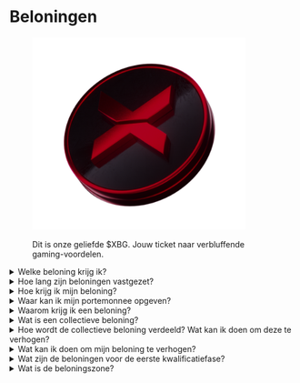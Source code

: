 # Beloningen

<figure><img src="../../.gitbook/assets/XBG_Coin_new.png" alt="" width="375"><figcaption><p>Dit is onze geliefde $XBG. Jouw ticket naar verbluffende gaming-voordelen.</p></figcaption></figure>

<details>

<summary>Welke beloning krijg ik?</summary>

Op basis van je puntentotaal en de behaalde collectieve doelen, ontvang je een individuele beloning in $XBG-tokens, evenals een collectieve beloning in $XBG-tokens. Alle beloningen zijn [vastgezet](rewards.md#hoe-lang-zijn-beloningen-vastgezet).

![](../../.gitbook/assets/Rewards.png)

</details>

<details>

<summary>Hoe lang zijn beloningen vastgezet?</summary>

binnenkort beschikbaar...

</details>

<details>

<summary>Hoe krijg ik mijn beloning?</summary>

Aan het einde van de kwalificatieperiode of het seizoen worden de beloningen naar de door jou opgegeven portemonnee gestuurd, op basis van je uiteindelijke rangschikking nadat de wedstrijd is afgelopen. Let op: alle beloningen zijn [vastgezet](rewards.md#hoe-lang-zijn-beloningen-vastgezet).

</details>

<details>

<summary>Waar kan ik mijn portemonnee opgeven?</summary>

binnenkort beschikbaar...

</details>

<details>

<summary>Waarom krijg ik een beloning?</summary>

We belonen je als blijk van waardering voor je actieve deelname en bijdrage aan de uitbreiding van de XBorg-gemeenschap en voor het promoten van onze $XBG-token.

</details>

<details>

<summary>Wat is een collectieve beloning?</summary>

Een collectieve beloning is een blijk van waardering voor de gezamenlijke inspanning van de deelnemers, waarbij beloningen worden verhoogd bij het behalen van mijlpaalniveaus tijdens het seizoen. Afhankelijk van je eindrangschikking ontvang je een extra beloning uit de collectieve pool.

</details>

<details>

<summary>Hoe wordt de collectieve beloning verdeeld? Wat kan ik doen om deze te verhogen?</summary>

De verdeling van de collectieve beloning wordt bepaald door je rangschikking en kan gezamenlijk worden verhoogd door het behalen van collectieve mijlpalen of het voltooien van flitsacties. Voor meer informatie, raadpleeg de [regels](rules.md).

</details>

<details>

<summary>Wat kan ik doen om mijn beloning te verhogen?</summary>

De beste manier om je beloning te maximaliseren is door consistentie te combineren met viraliteit. Hoe groter je bereik, hoe hoger je op de ranglijst zult stijgen.

</details>

<details>

<summary>Wat zijn de beloningen voor de eerste kwalificatiefase?</summary>

In de eerste kwalificatiefase bedraagt de totale beloning maximaal 100k XBG, waarvan een deel gekoppeld is aan het succesvol behalen van collectieve doelen.

</details>

<details>

<summary>Wat is de beloningszone?</summary>

binnenkort beschikbaar...

</details>